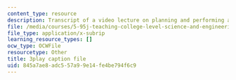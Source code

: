 ```yaml
---
content_type: resource
description: Transcript of a video lecture on planning and performing a lecture.
file: /media/courses/5-95j-teaching-college-level-science-and-engineering-spring-2009/845a7ae8adc557a99e14fe4be794f6c9_RyKmgyGH5dw.vtt
file_type: application/x-subrip
learning_resource_types: []
ocw_type: OCWFile
resourcetype: Other
title: 3play caption file
uid: 845a7ae8-adc5-57a9-9e14-fe4be794f6c9
---
```

